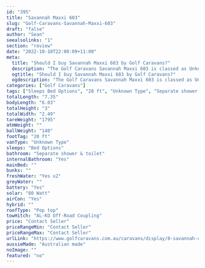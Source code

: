 ```yaml
---
id: "395"
title: "Savannah Maxxi 603"
slug: "Golf-Caravans-Savannah-Maxxi-603"
draft: "false"
author: "Sean"
seealsolinks: "1"
section: "review"
date: "2022-10-10T22:00:09+11:00"
meta:
  title: "Should I buy Savannah Maxxi 603 by Golf Caravans?"
  description: "The Golf Caravans Savannah Maxxi 603 is classed as Unknown Type, and sleeps Bed Options people. It is Australian made and comes in at 20 ft. It generally has Separate shower & toilet."
  ogtitle: "Should I buy Savannah Maxxi 603 by Golf Caravans?"
  ogdescription: "The Golf Caravans Savannah Maxxi 603 is classed as Unknown Type, and sleeps Bed Options people. It is Australian made and comes in at 20 ft. It generally has Separate shower & toilet."
categories: ["Golf Caravans"]
tags: ["Sleeps Bed Options", "20 ft", "Unknown Type", "Separate shower & toilet", "Pop top", "Price Unknown"]
totalLength: "7.35"
bodyLength: "6.03"
totalHeight: "3"
totalWidth: "2.49"
tareWeight: "1795"
atmWeight: ""
ballWeight: "140"
footTag: "20 ft"
vanType: "Unknown Type"
sleeps: "Bed Options"
bathroom: "Separate shower & toilet"
internalBathroom: "Yes"
mainBed: ""
bunks: ""
freshWater: "Yes x2"
greyWater: ""
battery: "Yes"
solar: "80 Watt"
airCon: "Yes"
hybrid: ""
roofType: "Pop top"
towHitch: "AL-KO Off-Road Coupling"
price: "Contact Seller"
priceRangeMin: "Contact Seller"
priceRangeMax: "Contact Seller"
urlLink: "https://www.golfcaravans.com.au/caravans/display/8-savannah-caravan-range-/"
aussieMade: "Australian made"
noImage: ""
featured: "no"
---
```

